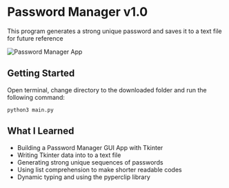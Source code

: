 # Password Manager v1.0
This program generates a strong unique password and saves it to a text file for future reference

![Password Manager App](https://github.com/piyasamyak/Password-Manager-v1.0/blob/main/App.png)

## Getting Started
Open terminal, change directory to the downloaded folder and run the following command:

`python3 main.py`

## What I Learned
* Building a Password Manager GUI App with Tkinter
* Writing Tkinter data into to a text file
* Generating strong unique sequences of passwords
* Using list comprehension to make shorter readable codes
* Dynamic typing and using the pyperclip library


